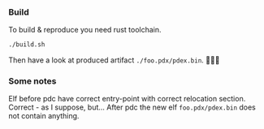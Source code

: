 ### Build

To build & reproduce you need rust toolchain.

```bash
./build.sh
```

Then have a look at produced artifact `./foo.pdx/pdex.bin`. 🤷🏻‍♂️



### Some notes

Elf before pdc have correct entry-point with correct relocation section. Correct - as I suppose, but...
After pdc the new elf `foo.pdx/pdex.bin` does not contain anything.
